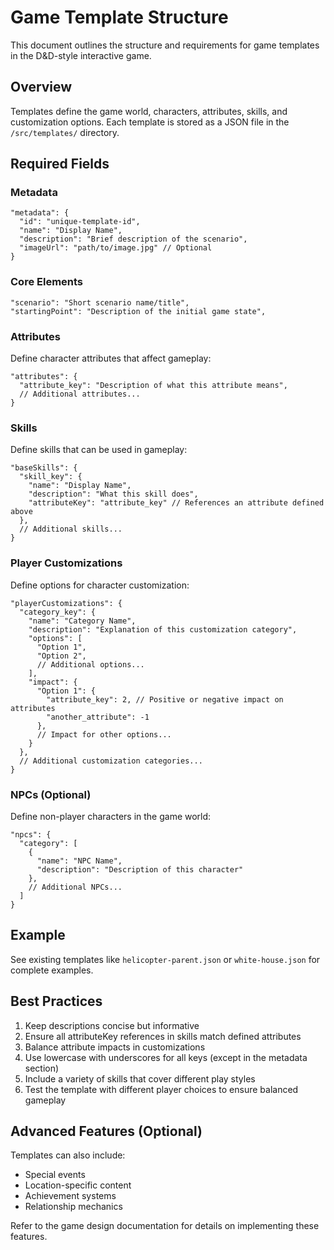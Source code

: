 # Game Template Structure

This document outlines the structure and requirements for game templates in the D&D-style interactive game.

## Overview

Templates define the game world, characters, attributes, skills, and customization options. Each template is stored as a JSON file in the `/src/templates/` directory.

## Required Fields

### Metadata

```
"metadata": {
  "id": "unique-template-id",
  "name": "Display Name",
  "description": "Brief description of the scenario",
  "imageUrl": "path/to/image.jpg" // Optional
}
```

### Core Elements

```
"scenario": "Short scenario name/title",
"startingPoint": "Description of the initial game state",
```

### Attributes

Define character attributes that affect gameplay:

```
"attributes": {
  "attribute_key": "Description of what this attribute means",
  // Additional attributes...
}
```

### Skills

Define skills that can be used in gameplay:

```
"baseSkills": {
  "skill_key": {
    "name": "Display Name",
    "description": "What this skill does",
    "attributeKey": "attribute_key" // References an attribute defined above
  },
  // Additional skills...
}
```

### Player Customizations

Define options for character customization:

```
"playerCustomizations": {
  "category_key": {
    "name": "Category Name",
    "description": "Explanation of this customization category",
    "options": [
      "Option 1",
      "Option 2",
      // Additional options...
    ],
    "impact": {
      "Option 1": {
        "attribute_key": 2, // Positive or negative impact on attributes
        "another_attribute": -1
      },
      // Impact for other options...
    }
  },
  // Additional customization categories...
}
```

### NPCs (Optional)

Define non-player characters in the game world:

```
"npcs": {
  "category": [
    {
      "name": "NPC Name",
      "description": "Description of this character"
    },
    // Additional NPCs...
  ]
}
```

## Example

See existing templates like `helicopter-parent.json` or `white-house.json` for complete examples.

## Best Practices

1. Keep descriptions concise but informative
2. Ensure all attributeKey references in skills match defined attributes
3. Balance attribute impacts in customizations
4. Use lowercase with underscores for all keys (except in the metadata section)
5. Include a variety of skills that cover different play styles
6. Test the template with different player choices to ensure balanced gameplay

## Advanced Features (Optional)

Templates can also include:
- Special events
- Location-specific content
- Achievement systems
- Relationship mechanics

Refer to the game design documentation for details on implementing these features. 